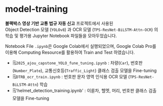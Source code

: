 # model-training

**블랙박스 영상 기반 교통 법규 자동 신고** 프로젝트에서 사용된  
Object Detection 모델 (`YOLOv8`) 과 OCR 모델 (`TPS-ResNet-BiLSTM-Attn-OCR`) 의  
학습 및 평가용 Jupyter Notebook 파일들을 모아두었습니다.

Notebook File `.ipynb`은 Google Colab에서 실행되었으며,
Google Colab Pro를 이용해 Computing Resource를 활용하여 Train and Test 하였습니다.

- 🗒️`2025_ajou_capstone_YOLO_fune_tuning.ipynb` : 차량(`Car`), 번호판(`Number_Plate`), 교통신호등(`Traffic_Light`) 클래스 검출 모델을 Fine-tuning
- 🗒️`DTRB_ocr_train.ipynb` : 번호판 문자 영역 인식용 OCR 모델 (`TPS-ResNet-BiLSTM-Attn`) 학습  
- 🗒️'helmet_detection_training.ipynb' : 이륜차, 헬멧, 머리, 번호판 클래스 검출 모델을 Fine-tuning
